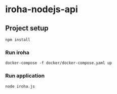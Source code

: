 # iroha-nodejs-api

## Project setup
```
npm install
```
### Run iroha
``` 
docker-compose -f docker/docker-compose.yaml up 
```

### Run application
```
node iroha.js
```
